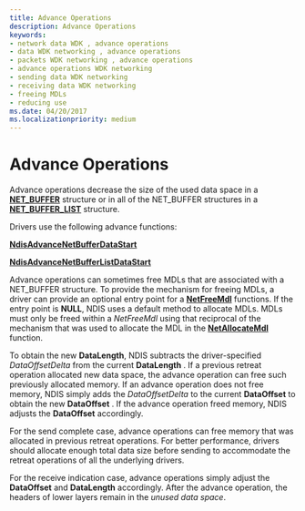 ```yaml
---
title: Advance Operations
description: Advance Operations
keywords:
- network data WDK , advance operations
- data WDK networking , advance operations
- packets WDK networking , advance operations
- advance operations WDK networking
- sending data WDK networking
- receiving data WDK networking
- freeing MDLs
- reducing use
ms.date: 04/20/2017
ms.localizationpriority: medium
---
```


# Advance Operations





Advance operations decrease the size of the used data space in a [**NET\_BUFFER**](/windows-hardware/drivers/ddi/nbl/ns-nbl-net_buffer) structure or in all of the NET\_BUFFER structures in a [**NET\_BUFFER\_LIST**](/windows-hardware/drivers/ddi/nbl/ns-nbl-net_buffer_list) structure.

Drivers use the following advance functions:

[**NdisAdvanceNetBufferDataStart**](/windows-hardware/drivers/ddi/nblapi/nf-nblapi-ndisadvancenetbufferdatastart)

[**NdisAdvanceNetBufferListDataStart**](/windows-hardware/drivers/ddi/nblapi/nf-nblapi-ndisadvancenetbufferlistdatastart)

Advance operations can sometimes free MDLs that are associated with a NET\_BUFFER structure. To provide the mechanism for freeing MDLs, a driver can provide an optional entry point for a [**NetFreeMdl**](/windows-hardware/drivers/ddi/nblapi/nc-nblapi-net_buffer_free_mdl) functions. If the entry point is **NULL**, NDIS uses a default method to allocate MDLs. MDLs must only be freed within a *NetFreeMdl* using that reciprocal of the mechanism that was used to allocate the MDL in the [**NetAllocateMdl**](/windows-hardware/drivers/ddi/nblapi/nc-nblapi-net_buffer_allocate_mdl) function.

To obtain the new **DataLength**, NDIS subtracts the driver-specified *DataOffsetDelta* from the current **DataLength** . If a previous retreat operation allocated new data space, the advance operation can free such previously allocated memory. If an advance operation does not free memory, NDIS simply adds the *DataOffsetDelta* to the current **DataOffset** to obtain the new **DataOffset** . If the advance operation freed memory, NDIS adjusts the **DataOffset** accordingly.

For the send complete case, advance operations can free memory that was allocated in previous retreat operations. For better performance, drivers should allocate enough total data size before sending to accommodate the retreat operations of all the underlying drivers.

For the receive indication case, advance operations simply adjust the **DataOffset** and **DataLength** accordingly. After the advance operation, the headers of lower layers remain in the *unused data space*.

 

